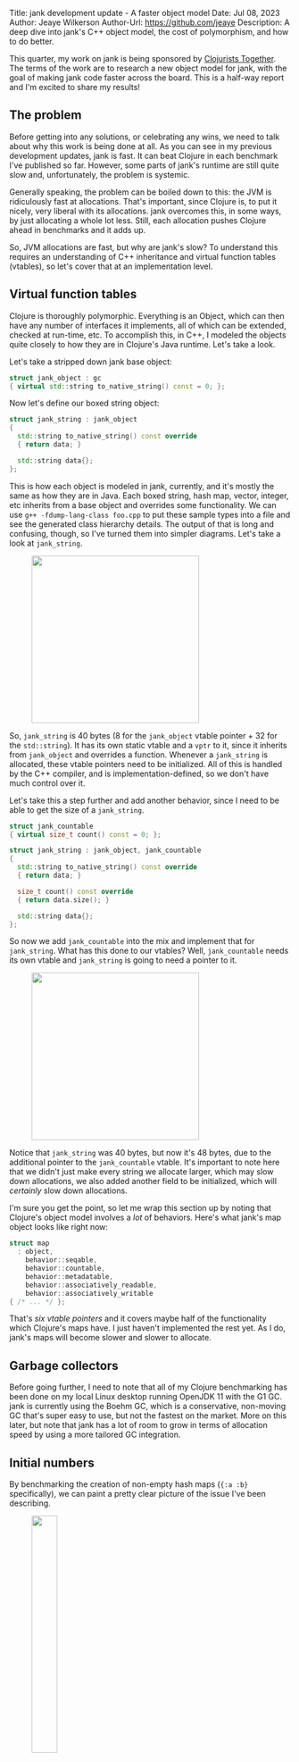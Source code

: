 Title: jank development update - A faster object model
Date: Jul 08, 2023
Author: Jeaye Wilkerson
Author-Url: https://github.com/jeaye
Description: A deep dive into jank's C++ object model, the cost of polymorphism,
             and how to do better.

This quarter, my work on jank is being sponsored by [Clojurists Together](https://www.clojuriststogether.org/).
The terms of the work are to research a new object model for jank, with the goal
of making jank code faster across the board. This is a half-way report and I'm
excited to share my results!

## The problem
Before getting into any solutions, or celebrating any wins, we need to talk
about why this work is being done at all. As you can see in my previous
development updates, jank is fast. It can beat Clojure in each benchmark I've
published so far. However, some parts of jank's runtime are still quite slow and,
unfortunately, the problem is systemic.

Generally speaking, the problem can be boiled down to this: the JVM is
ridiculously fast at allocations. That's important, since Clojure is, to put it
nicely, very liberal with its allocations. jank overcomes this, in some ways, by
just allocating a whole lot less. Still, each allocation pushes Clojure ahead in
benchmarks and it adds up.

So, JVM allocations are fast, but why are jank's slow? To understand this
requires an understanding of C++ inheritance and virtual function tables
(vtables), so let's cover that at an implementation level.

## Virtual function tables
Clojure is thoroughly polymorphic. Everything is an Object, which can then have
any number of interfaces it implements, all of which can be extended, checked at
run-time, etc. To accomplish this, in C++, I modeled the objects quite closely
to how they are in Clojure's Java runtime. Let's take a look.

Let's take a stripped down jank base object:

```cpp
struct jank_object : gc
{ virtual std::string to_native_string() const = 0; };
```

Now let's define our boxed string object:

```cpp
struct jank_string : jank_object
{
  std::string to_native_string() const override
  { return data; }

  std::string data{};
};
```

This is how each object is modeled in jank, currently, and it's mostly the same as how
they are in Java. Each boxed string, hash map, vector, integer, etc inherits
from a base object and overrides some functionality. We can use `g++ -fdump-lang-class foo.cpp`
to put these sample types into a file and see the generated class hierarchy
details. The output of that is long and confusing, though, so I've turned them
into simpler diagrams. Let's take a look at `jank_string`.

<figure>
  <img src="/img/blog/2023-07-08-object-model/class-1.svg" width="300px"></img>
</figure>

So, `jank_string` is 40 bytes (8 for the `jank_object` vtable pointer + 32 for the `std::string`).
It has its own static vtable and a `vptr` to it, since it inherits from
`jank_object` and overrides a function. Whenever a `jank_string` is allocated,
these vtable pointers need to be initialized. All of this is handled by the C++
compiler, and is implementation-defined, so we don't have much control over it.

Let's take this a step further and add another behavior, since I need to
be able to get the size of a `jank_string`.

```cpp
struct jank_countable
{ virtual size_t count() const = 0; };

struct jank_string : jank_object, jank_countable
{
  std::string to_native_string() const override
  { return data; }

  size_t count() const override
  { return data.size(); }

  std::string data{};
};
```

So now we add `jank_countable` into the mix and implement that for
`jank_string`. What has this done to our vtables? Well, `jank_countable` needs
its own vtable and `jank_string` is going to need a pointer to it.

<figure>
  <img src="/img/blog/2023-07-08-object-model/class-2.svg" width="300px"></img>
</figure>

Notice that `jank_string` was 40 bytes, but now it's 48 bytes, due to the additional
pointer to the `jank_countable` vtable. It's important to note here that we
didn't just make every string we allocate larger, which may slow down
allocations, we also added another field to be initialized, which will
*certainly* slow down allocations.

I'm sure you get the point, so let me wrap this section up by noting that
Clojure's object model involves a *lot* of behaviors. Here's what jank's map
object looks like right now:

```cpp
struct map
  : object,
    behavior::seqable,
    behavior::countable,
    behavior::metadatable,
    behavior::associatively_readable,
    behavior::associatively_writable
{ /* ... */ };
```

That's *six vtable pointers* and it covers maybe half of the functionality
which Clojure's maps have. I just haven't implemented the rest yet. As I do,
jank's maps will become slower and slower to allocate.

## Garbage collectors
Before going further, I need to note that all of my Clojure benchmarking has been done
on my local Linux desktop running OpenJDK 11 with the G1 GC. jank is currently
using the Boehm GC, which is a conservative, non-moving GC that's super easy to
use, but not the fastest on the market. More on this later, but note that jank
has a lot of room to grow in terms of allocation speed by using a more tailored
GC integration.

## Initial numbers
By benchmarking the creation of non-empty hash maps (`{:a :b}` specifically), we
can paint a pretty clear picture of the issue I've been describing.

<figure>
  <object type="image/svg+xml" data="/img/blog/2023-07-08-object-model/allocations-initial.plot.svg" width="33%">
    <img src="/img/blog/2023-07-08-object-model/allocations-initial.plot.svg" width="33%"></img>
  </object>
</figure>

For Clojure, it takes about 16ns to allocate. For jank, that number is nearly doubled to
31ns. So what can be done? Clojure depends on this level of polymorphism, and
virtual functions are how you accomplish this in C++, so what else *can* we even
do?

## Static runtimes
Let's consider how a completely static runtime might be implemented. For
example, let's assume I had a simple language which only supported a few object
types, with no syntax for defining new types or protocols or even extending
existing ones. This would often be implemented using something like a
[tagged union](https://en.wikipedia.org/wiki/Tagged_union) in C-like languages. Here's a quick example:

```cpp
enum class object_type
{
  nil,
  string,
  integer
};

using nil_t = struct { };
using string_t = char const *;
using integer_t = long;

struct object
{
  /* Each object has a "tag", which is generally an enum. */
  object_type type;

  /* Each object can store one of each type, but all in the same location. */
  union
  {
    nil_t nil;
    string_t string;
    integer_t integer;
  };
};

void print(object const &o)
{
  switch(o.type)
  {
    case object_type::nil:
      fmt::print("nil");
      break;
    case object_type::string:
      fmt::print("{}", o.string);
      break;
    case object_type::integer:
      fmt::print("{}", o.integer);
      break;
  }
}
```

So, if you're not familiar how unions work, they just store all of the possible
fields listed in the union in the same memory space. The union is as big as
its largest field. The tag accompanies the union and informs you how to treat
that memory (i.e. as a `integer`, `string`, etc). In order to access data from
the union, we generally just use a `switch` statement on the tag.

The main drawback with this approach is that all possible types need to be known
at compile-time, since they're part of the enum, the union, and each switch
statement. However, the main benefit of this approach is the same. All types are
known at compile-time, so compilers have everything they need to optimize
access. There are no vtables, object allocations are all the same size, each
function call can potentially be inlined, and so on.

## A hybrid runtime
Clojure demands polymorphism, but it also has a well known set of static types. In
fact, we model most of our programs just using Clojure's built-in data
structures, so why not optimize for that case? The entirely open, polymorphic
case doesn't need to negatively impact the average case.

This reasoning lead me to prototyping and benchmarking a tagged object model for
jank. However, since jank is not a trivial language, the tagged implementation
couldn't quite be as simple as my example above. There are a few key
concerns.

### Concern 1: Unions
Unions are very limiting. Even with jank's static objects, there is a large
variety in object size. Requiring every integer, for example, to be as big as a
hash map is not ideal. Numbers need to be fast to allocate and use.

Fortunately, C++ offers a great deal more power than C when it comes to compile-time
polymorphism, in the form of templates, so we can take advantage of that. Let's
see what that looks like:

```cpp
enum class object_type
{
  nil,
  integer
};

template <object_type T>
struct static_object;

template <>
struct static_object<object_type::nil> : gc
{ };

template <>
struct static_object<object_type::integer> : gc
{ native_integer data{}; };
```

Ok, let me break this down. We start with the same enum as with the static
runtime example. Here I'm just showing `nil` and `integer`. Then, we have a new
`static_object` struct template. It's parameterized on the object type. Note
that templates can be parameterized on types as well as certain values. Here
we're parameterizing on the enum value itself. We can *specialize* this template
for each value of `object_type` and each one can be a completely distinct
struct, with its own fields. However, they're all tied together by the
combination of `static_object` and some enum value. This usage of templates is
kind of like Clojure's multi-methods, but for compile-time types.

This is much more flexible than the union approach, since each object type has
its own definition and size. The size of the integer specialization will be far
smaller than the size of the map specialization.

However, the work isn't done yet.

### Concerns 2 and 3: Type erasure and stable pointers
With the above `static_object` template, we can allocate an integer and it has
its own strong, static type. However, to achieve Clojure's polymorphism, we need
[type erasure](https://en.wikipedia.org/wiki/Type_erasure). For example, we need
to be able to store any type of object in a vector, or as a key in a map. When
using inheritance, we have a base `object` type for that. When using the union
based approach, every object fits inside of a single `object` type. However, in
our type-rich object model, each object type is discrete. We need a common way
to refer to them, while still being able to get back to the static object. On
top of that, we need a way to *unerase* the type, allowing us to get back to the
original static object. This is Concern 2.

Also, Concern 3 is that the pointers we use to hang onto these objects need to
be stable and they need to correspond with the pointers the GC gave us when we
allocated them. This is because the GC is constantly scanning the process memory
for references to those pointers; if we type-erase to some other pointer value
and hang onto that, the GC may suspect nobody is referencing the original value
anymore and take the liberty of freeing it.

We can solve both of these problems with the same addition: a simple `object`
type which contains our `object_type` enum. If every `static_object`
specialization has this `object` type as its first member, we can ensure that a
pointer to the `object` member is the same value as a pointer to the
`static_object` itself (and we can `static_assert` this to ensure padding
doesn't bite us). With that knowledge, we can reinterpret any `object` pointer
to be a `static_object` pointer, based on doing a `switch` on the object type.
Here's how it would look:

```cpp
enum class object_type
{
  nil,
  integer
};

/* An object type which contain the enum value. */
struct object
{ object_type type{}; };
using object_ptr = object*;

template <object_type T>
struct static_object;

/* Each specialization composes the object type as its first member. */
template <>
struct static_object<object_type::nil> : gc
{ object base{ object_type::nil }; };

template <>
struct static_object<object_type::integer> : gc
{
  object base{ object_type::integer };
  native_integer data{};
};

void print(object const &o)
{
  switch(o.type)
  {
    case object_type::nil:
      fmt::print("nil");
      break;
    case object_type::integer:
      /* We can cast right from the object pointer to the static_object pointer. */
      auto const typed_o(reinterpret_cast<static_object<object_type::integer> const*>(&o));
      fmt::print(typed_o->data);
      break;
  }
}
```

This is the classic composition versus inheritance change. The previous version of
jank's object model followed Clojure JVM's design of using inheritance. This new
design uses composition, by having each static object have the base `object` as
its first member.

### Concern 4: Switch statements
Imagine if we had to write a switch statement everywhere we wanted polymorphism.
In a simpler language that uses the classic tagged union approach, especially
when written in C, this would typically just be the way things work. However,
surely modern C++ has some more robust features for us to use instead? Indeed it
does.

We can get around this duplication by having the switch in only one place and
using the [visitor pattern](https://en.wikipedia.org/wiki/Visitor_pattern) to
access it. The result looks like this:

```cpp
template <typename F>
[[gnu::always_inline, gnu::flatten, gnu::hot]]
inline void visit_object(object * const erased, F &&fn)
{
  switch(erased->type)
  {
    case object_type::nil:
      fn(reinterpret_cast<static_nil*>(erased));
      break;
    case object_type::integer:
      fn(reinterpret_cast<static_integer*>(erased));
      break;
  }
}

void print(object const &o)
{
  visit_object
  (
    &o,
    /* Generic anonymous function. */
    [](auto const typed_o)
    {
      using T = std::decay_t<decltype(typed_o)>;

      if constexpr(std::same_as<T, static_nil*>)
      { fmt::print("nil"); }
      else if constexpr(std::same_as<T, static_integer*>)
      { fmt::print("{}", typed_o->data); }
    }
  );
}
```

The vistor pattern here allows us to specify a *generic lambda*, which is
basically shorthand for a function template which accepts any input. The
anonymous function will be called with the fully typed `static_object` and we
can use compile-time branching based on the type of the parameter to do the
things we want. This means the most optimal code is generated and there's static
type checking every step of the way, even in our polymorphic system.

The annotations above `visit_object` instruct the compiler to optimize all of
this away. As I will show in just a bit, this is no challenge at all. The
visitor pattern is not *at all* present in the generated binary.

I know that the `if constexpr` branching didn't save us any lines, compared to
the `switch`, in the previous example. Hang tight while we address that.

### Concern 5: Polymorphic behaviors
Finally, we hit our last concern. Objects in Clojure are polymorphic, but they
can also be referred to by their own polymorphic behaviors. For example, in
jank, we have behaviors for `countable` (for use with `count`), `associatively_readable` (which
supplies access to `get`), etc. These aren't objects on their own; they're
behaviors for objects. In typical OOP terms, they're interfaces which these
objects implement. In a world with static objects and compile-time branching to
visit them, how do we handle these behaviors?

Well, C++20 introduces an improved take on the idea of compile-time behaviors
in what it calls concepts. So, let's define a concept for getting a string from
an object. I like to end all of these behaviors with `able`, even when it
doesn't grammatically work at all, as a cheeky jab at OOP.

```cpp
template <typename T>
concept stringable = requires(T * const t)
{
  { t->to_string() } -> std::convertible_to<native_string>;
};
```

C++20 concepts are just compile-time predicates, but they're quite flexible.
This is a predicate for some type `T` that checks if you can call
`->to_string()` on an instance of it and get something compatible with a
`native_string`. This is less specific than a C++ interface which says you need
to implement something like `virtual native_string to_string() const`, since it
allows returning references to strings, or something which can convert to a
string.

Keep in mind that, while inheritance is intrusive, concepts are not. They're
just predicates for types and are not coupled to any given type. This is
analogous to the [structural typing](https://en.wikipedia.org/wiki/Structural_type_system)
versus nominal typing discussion.

If we wanted to use this in our `print` function, we could just do:

```cpp
void print(object const &o)
{
  visit_object
  (
    &o,
    [](auto const typed_o)
    {
      using T = std::decay_t<std::remove_pointer_t<decltype(typed_o)>>;
      /* Alternatively, I could `if constexpr` check here and
         do something else otherwise. */
      static_assert(stringable<T>, "Object must be stringable");

      fmt::print("{}", typed_o->to_string());
    }
  );
}
```

Finally, let's wrap up with a more real world example. In Clojure, getting the
length of a sequence can be an O(n) operation. However, some sequences may
already know their length, or have it cached. In Clojure, there's a `Counted`
interface for this; in jank, it's called `countable`. The old inheritance
version of `countable` looked like this:

```cpp
struct countable
{
  virtual ~countable() = default;
  virtual size_t count() const = 0;
};
```

The concept for it would be very similar:

```cpp
template <typename T>
concept countable = requires(T * const t)
{
  { t->count() } -> std::convertible_to<size_t>;
};
```

And we can conditionally use it when measuring a sequences length:

```cpp

size_t sequence_length(object_ptr const s)
{
  if(s == nullptr)
  { return 0; }

  return visit_object
  (
    s,
    [](auto const typed_s)
    {
      using T = std::decay_t<std::remove_pointer_t<decltype(typed_s)>>;

      if constexpr(countable<T>)
      { return c->count(); }
      else
      { /* Normal O(n) code... */ }
    }
  );
}
```

## The numbers
This has been a lot of theory, but my aim here is to shed light on how these
things work. Your feedback on whether or not this is a good level of detail is
very welcome, so please reach out to me any way you can to let me know your
thoughts. Now let's celebrate some wins!

<figure>
  <object type="image/svg+xml" data="/img/blog/2023-07-08-object-model/allocations-tagged.plot.svg" width="50%">
    <img src="/img/blog/2023-07-08-object-model/allocations-tagged.plot.svg" width="50%"></img>
  </object>
</figure>

Non-empty map allocations are down from 31ns to 17ns, which is marginally higher
than Clojure's 16ns. As I mentioned, the Boehm GC isn't the fastest on the
market, so there's more work to be done here. Still, this is a huge win.
Remember that jank has been consistently beating Clojure in benchmarks *without*
these changes, so this is going to set it well ahead.

<figure>
  <object type="image/svg+xml" data="/img/blog/2023-07-08-object-model/extra-benchmarks.plot.svg" width="50%">
    <img src="/img/blog/2023-07-08-object-model/extra-benchmarks.plot.svg" width="50%"></img>
  </object>
</figure>

Map operations such as `get` and `count` were already very fast, compared to
Clojure. This is one area which allowed jank to make up for its slower
allocations. However, with the static objects, visitors, and concepts, these
benchmarks also dropped significantly.

I'm very excited to benchmark more once I've finished this work, but there's
still more to do. This is only a half-way report!

## Status
Initial prototyping and benchmarking is finished and I'm ripping apart jank's
inheritance object model to replace it with the tagged object model. This is a
large effort, which is why I wanted to get this done while jank was still young;
it changes how every jank object works. At the end of the quarter, I'll be
presenting more final numbers, as well as outlining future plans.

## Wrapping up
You may be wondering how jank will handle dynamic objects now. For those, there
will just be an enum value for dynamic, which will then rely entirely on jank
protocols for its behavior. This currently cuts off the static object model from
the dynamic object model, in the sense that the static objects rely on concepts
and not protocols. However, I think that jank can still maintain the strong Clojure
compatibility goal with this approach. ClojureScript, for example, doesn't
implement all of Clojure JVM's protocol API. With this design, jank can implement all
that ClojureScript does, which fits my overall mantra of "If it works in both Clojure and
ClojureScript, it should work in jank."

In the original announcement of this work, I noted that I would be investigating
various ECS frameworks as a way of representing objects and behaviors. While I
didn't go over them much here, I did a deep dive into them (in particular
[FLECS](https://github.com/SanderMertens/flecs)
and [EnTT](https://github.com/skypjack/entt)) and ruled them out.
The primary reason is that they cannot address Concern 3, meaning they won't
play well with garbage collection. The secondary reason would be that they would
require multiple allocations per object, since behaviors are stored separately
from entities, which is going to slow things down rather than speed them up.

Also, to those C++ devs wondering if I've just reimplemented `variant`, in some
ways you're right. I benchmarked `boost::variant` against this implementation
and it's equally fast for map `get` and `count`. However, variants are
significantly slower to allocate than a `static_object`. Allocation speeds was
the primary focus here, so I had to roll my own.

## Thanks again
As a reminder, my work on jank this quarter is sponsored by [Clojurists Together](https://www.clojuriststogether.org/).
Thank you to all of the members there who chose jank for this quarter. Thanks,
also, to all of my [Github sponsors](https://github.com/sponsors/jeaye). Your
continued support fuels jank's continued development!

I've already submitted a proposal for next quarter, to build out jank's
namespace loading, class file generating, compilation cache, and class path
handling. This leads into support for multi-file projects, leiningen
integration, and AOT compilation, so if you'd like to see this work funded,
reach out to me!

## Would you like to join in?
1. Join the community on [Slack](https://clojurians.slack.com/archives/C03SRH97FDK)
2. Join the design discussions or pick up a ticket on [GitHub](https://github.com/jank-lang/jank)
3. Considering becoming a [Sponsor](https://github.com/sponsors/jeaye) <span class="icon mr-1" style="color: rgb(201, 97, 152);"> <i class="gg-heart"></i></span>
4. **Hire me full-time to work on jank!**
